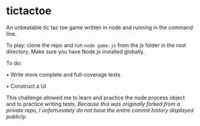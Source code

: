 # tictactoe

An unbeatable tic tac toe game written in node and running in the command line.

To play: clone the repo and run `node game.js` from the js folder in the root directory. Make sure you have Node.js installed globally.



To do:

• Write more complete and full-coverage tests

• Construct a UI


This challenge allowed me to learn and practice the node process object and to practice writing tests. *Because this was originally forked from a private repo, I unfortunately do not have the entire commit history displayed publicly.*
